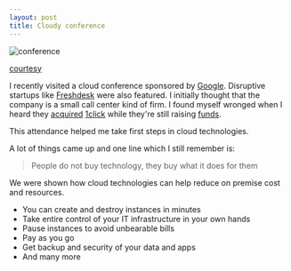 ```yaml
---
layout: post
title: Cloudy conference
---
```


![conference](https://pbs.twimg.com/media/CKWlYRmUMAACNtA.png)

[courtesy](https://twitter.com/GoogleforWork/status/623085960176103425)

I recently visited a cloud conference sponsored by [Google](https://twitter.com/GoogleforWork/status/623085960176103425). Disruptive startups like [Freshdesk](http://freshdesk.com) were also featured. I initially thought that the company is a small call center kind of firm. I found myself wronged when I heard they [acquired](http://blog.1click.io/1click-joins-freshdesk/) [1click](https://1click.io/) while they're still raising [funds](http://www.forbes.com/sites/alexkonrad/2015/04/20/freshdesk-raises-fresh-50-million/).

This attendance helped me take first steps in cloud technologies.

A lot of things came up and one line which I still remember is:

> People do not buy technology, they buy what it does for them

We were shown how cloud technologies can help reduce on premise cost and resources.

 - You can create and destroy instances in minutes
 - Take entire control of your IT infrastructure in your own hands
 - Pause instances to avoid unbearable bills
 - Pay as you go
 - Get backup and security of your data and apps
 - And many more
